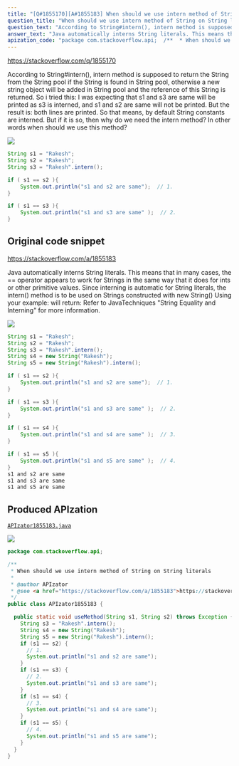 ```yaml
---
title: "[Q#1855170][A#1855183] When should we use intern method of String on String literals"
question_title: "When should we use intern method of String on String literals"
question_text: "According to String#intern(), intern method is supposed to return the String from the String pool if the String is found in String pool, otherwise a new string object will be added in String pool and the reference of this String is returned. So i tried this: I was expecting that s1 and s3 are same will be printed as s3 is interned, and s1 and s2 are same will not be printed. But the result is: both lines are printed. So that means, by default String constants are interned. But if it is so, then why do we need the intern method? In other words when should we use this method?"
answer_text: "Java automatically interns String literals. This means that in many cases, the == operator appears to work for Strings in the same way that it does for ints or other primitive values. Since interning is automatic for String literals, the intern() method is to be used on Strings constructed with new String() Using your example: will return: Refer to JavaTechniques \"String Equality and Interning\" for more information."
apization_code: "package com.stackoverflow.api;  /**  * When should we use intern method of String on String literals  *  * @author APIzator  * @see <a href=\"https://stackoverflow.com/a/1855183\">https://stackoverflow.com/a/1855183</a>  */ public class APIzator1855183 {    public static void useMethod(String s1, String s2) throws Exception {     String s3 = \"Rakesh\".intern();     String s4 = new String(\"Rakesh\");     String s5 = new String(\"Rakesh\").intern();     if (s1 == s2) {       // 1.       System.out.println(\"s1 and s2 are same\");     }     if (s1 == s3) {       // 2.       System.out.println(\"s1 and s3 are same\");     }     if (s1 == s4) {       // 3.       System.out.println(\"s1 and s4 are same\");     }     if (s1 == s5) {       // 4.       System.out.println(\"s1 and s5 are same\");     }   } }"
---
```


https://stackoverflow.com/q/1855170

According to String#intern(), intern method is supposed to return the String from the String pool if the String is found in String pool, otherwise a new string object will be added in String pool and the reference of this String is returned.
So i tried this:
I was expecting that s1 and s3 are same will be printed as s3 is interned, and s1 and s2 are same will not be printed. But the result is: both lines are printed. So that means, by default String constants are interned. But if it is so, then why do we need the intern method? In other words when should we use this method?


<div class="code-logo"><img src="/stackoverflow.png" /></div>

```java
String s1 = "Rakesh";
String s2 = "Rakesh";
String s3 = "Rakesh".intern();

if ( s1 == s2 ){
    System.out.println("s1 and s2 are same");  // 1.
}

if ( s1 == s3 ){
    System.out.println("s1 and s3 are same" );  // 2.
}
```


## Original code snippet

https://stackoverflow.com/a/1855183

Java automatically interns String literals. This means that in many cases, the == operator appears to work for Strings in the same way that it does for ints or other primitive values.
Since interning is automatic for String literals, the intern() method is to be used on Strings constructed with new String()
Using your example:
will return:
Refer to JavaTechniques &quot;String Equality and Interning&quot; for more information.

<div class="code-logo"><img src="/stackoverflow.png" /></div>

```java
String s1 = "Rakesh";
String s2 = "Rakesh";
String s3 = "Rakesh".intern();
String s4 = new String("Rakesh");
String s5 = new String("Rakesh").intern();

if ( s1 == s2 ){
    System.out.println("s1 and s2 are same");  // 1.
}

if ( s1 == s3 ){
    System.out.println("s1 and s3 are same" );  // 2.
}

if ( s1 == s4 ){
    System.out.println("s1 and s4 are same" );  // 3.
}

if ( s1 == s5 ){
    System.out.println("s1 and s5 are same" );  // 4.
}
s1 and s2 are same
s1 and s3 are same
s1 and s5 are same
```

## Produced APIzation

[`APIzator1855183.java`](https://github.com/pasqualesalza/apization/raw/main/data/search/APIzator1855183.java)

<div class="code-logo"><img src="/apizator.png" /></div>

```java
package com.stackoverflow.api;

/**
 * When should we use intern method of String on String literals
 *
 * @author APIzator
 * @see <a href="https://stackoverflow.com/a/1855183">https://stackoverflow.com/a/1855183</a>
 */
public class APIzator1855183 {

  public static void useMethod(String s1, String s2) throws Exception {
    String s3 = "Rakesh".intern();
    String s4 = new String("Rakesh");
    String s5 = new String("Rakesh").intern();
    if (s1 == s2) {
      // 1.
      System.out.println("s1 and s2 are same");
    }
    if (s1 == s3) {
      // 2.
      System.out.println("s1 and s3 are same");
    }
    if (s1 == s4) {
      // 3.
      System.out.println("s1 and s4 are same");
    }
    if (s1 == s5) {
      // 4.
      System.out.println("s1 and s5 are same");
    }
  }
}

```